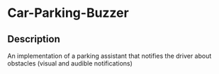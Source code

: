 # Car-Parking-Buzzer

## Description
An implementation of a parking assistant that notifies the driver about obstacles (visual and audible notifications)
